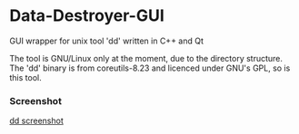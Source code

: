 # Data-Destroyer-GUI
GUI wrapper for unix tool 'dd' written in C++ and Qt

The tool is GNU/Linux only at the moment, due to the directory structure. The 'dd' binary is from coreutils-8.23
and licenced under GNU's GPL, so is this tool. 

### Screenshot
[dd screenshot](https://raw.githubusercontent.com/abhn/Data-Destroyer-GUI/master/meta/dd.png "dd screenshot")

